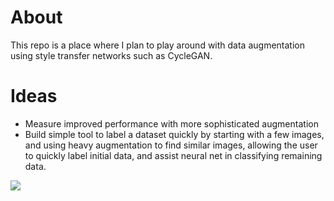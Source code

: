 # About
This repo is a place where I plan to play around with data augmentation using style transfer networks such as CycleGAN.  

# Ideas
+ Measure improved performance with more sophisticated augmentation
+ Build simple tool to label a dataset quickly by starting with a few images, and using heavy augmentation to find similar images, allowing the user to quickly label initial data, and assist neural net in classifying remaining data.

![](https://blog.openai.com/content/images/2017/02/gen_models_anim_1.gif)
